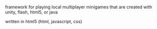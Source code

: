 framework for playing local multiplayer minigames that are created with unity, flash, html5, or java

written in html5 (html, javascript, css)